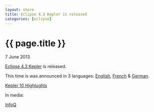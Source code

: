 ```yaml
---
layout: share
title: Eclipse 4.3 Kepler is released
categories: [eclipse]
---
```


{{ page.title }}
================

<p class="meta">7 June 2013</p>

[Eclipse 4.3 Kepler](http://www.eclipse.org/kepler/) is released.

This time is was announced in 3 languages: [English](http://www.eclipse.org/org/press-release/20130626_kepler.php),
 [French](http://www.eclipse.org/org/press-release/20130626_kepler_francais.php) &
 [German](http://www.eclipse.org/org/press-release/20130626_kepler_german.php).
 
[Kepler 10 Highlughts](http://www.eclipse.org/community/eclipse_newsletter/2013/june/article1.php) 

In media:

[InfoQ](http://www.infoq.com/news/2013/06/eclipse-kepler)